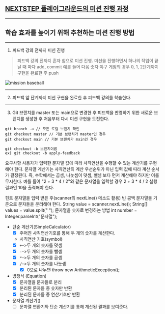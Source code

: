 ## [NEXTSTEP 플레이그라운드의 미션 진행 과정](https://github.com/next-step/nextstep-docs/blob/master/playground/README.md)

---
## 학습 효과를 높이기 위해 추천하는 미션 진행 방법

---
1. 피드백 강의 전까지 미션 진행 
> 피드백 강의 전까지 혼자 힘으로 미션 진행. 미션을 진행하면서 하나의 작업이 끝날 때 마다 add, commit
> 예를 들어 다음 숫자 야구 게임의 경우 0, 1, 2단계까지 구현을 완료한 후 push

![mission baseball](https://raw.githubusercontent.com/next-step/nextstep-docs/master/playground/images/mission_baseball.png)

---
2. 피드백 앞 단계까지 미션 구현을 완료한 후 피드백 강의를 학습한다.

---
3. Git 브랜치를 master 또는 main으로 변경한 후 피드백을 반영하기 위한 새로운 브랜치를 생성한 후 처음부터 다시 미션 구현을 도전한다.

```
git branch -a // 모든 로컬 브랜치 확인
git checkout master // 기본 브랜치가 master인 경우
git checkout main // 기본 브랜치가 main인 경우

git checkout -b 브랜치이름
ex) git checkout -b apply-feedback
```
요구사항
사용자가 입력한 문자열 값에 따라 사칙연산을 수행할 수 있는 계산기를 구현해야 한다.
문자열 계산기는 사칙연산의 계산 우선순위가 아닌 입력 값에 따라 계산 순서가 결정된다.
즉, 수학에서는 곱셈, 나눗셈이 덧셈, 뺄셈 보다 먼저 계산해야 하지만 이를 무시한다.
예를 들어 "2 + 3 * 4 / 2"와 같은 문자열을 입력할 경우 2 + 3 * 4 / 2 실행 결과인 10을 출력해야 한다.

힌트
문자열을 입력 받은 후(scanner의 nextLine() 메소드 활용) 빈 공백 문자열을 기준으로 문자들을 분리해야 한다.
String value = scanner.nextLine();
String[] values = value.split(" ");
문자열을 숫자로 변경하는 방법
int number = Integer.parseInt("문자열");

- 단순 계산기(SimpleCalculator)
    - [x] 주어진 사칙연산기호를 통해 두 개의 숫자를 계산한다.
    - 사칙연산 기호(symbol)
    - [x] `+`->두 개의 숫자를 덧셈
    - [x] `-`->두 개의 숫자를 뺄셈
    - [x] `*`->두 개의 숫자를 곱셈
    - [x] `/`->두 개의 숫자를 나눗셈
        - [x] 0으로 나누면 throw new ArithmeticException();

- 방정식 (Equation)
    - [x] 문자열을 문자들로 분리
    - [x] 분리된 문자들 중 숫자만 반환
    - [x] 분리된 문자들 중 연산기호만 반환

- 문자열 계산기()
    - [ ] 문자열 변환기와 단순 계산기를 통해 계산된 결과를 보여준다.

